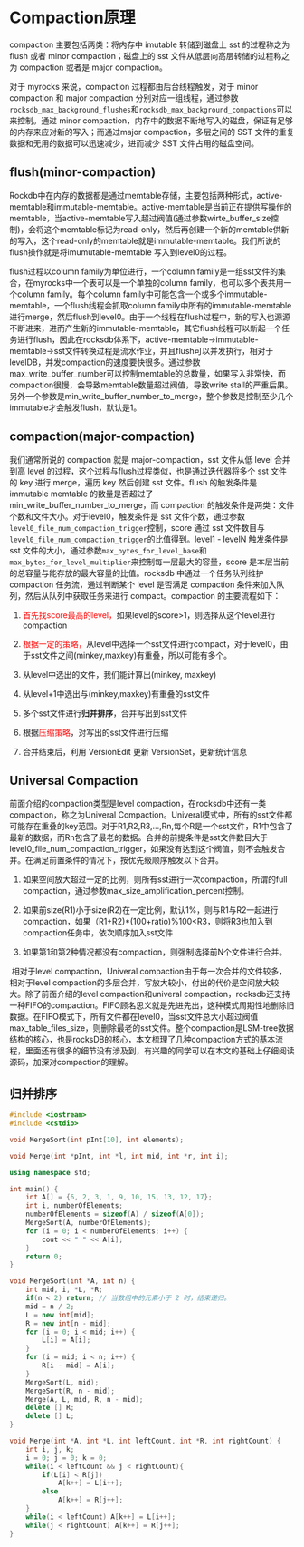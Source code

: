 # Compaction原理

compaction 主要包括两类：将内存中 imutable 转储到磁盘上 sst 的过程称之为 flush 或者 minor compaction；磁盘上的 sst 文件从低层向高层转储的过程称之为 compaction 或者是 major compaction。

对于 myrocks 来说，compaction 过程都由后台线程触发，对于 minor compaction 和 major compaction 分别对应一组线程，通过参数`rocksdb_max_background_flushes`和`rocksdb_max_background_compactions`可以来控制。通过 minor compaction，内存中的数据不断地写入的磁盘，保证有足够的内存来应对新的写入；而通过major compaction，多层之间的 SST 文件的重复数据和无用的数据可以迅速减少，进而减少 SST 文件占用的磁盘空间。

## flush(minor-compaction)

Rockdb中在内存的数据都是通过memtable存储，主要包括两种形式，active-memtable和immutable-memtable。active-memtable是当前正在提供写操作的memtable，当active-memtable写入超过阀值(通过参数wirte_buffer_size控制)，会将这个memtable标记为read-only，然后再创建一个新的memtable供新的写入，这个read-only的memtable就是immutable-memtable。我们所说的flush操作就是将imumutable-memtable 写入到level0的过程。

flush过程以column family为单位进行，一个column family是一组sst文件的集合，在myrocks中一个表可以是一个单独的column family，也可以多个表共用一个column family。每个column family中可能包含一个或多个immutable-memtable，一个flush线程会抓取column family中所有的immutable-memtable进行merge，然后flush到level0。由于一个线程在flush过程中，新的写入也源源不断进来，进而产生新的immutable-memtable，其它flush线程可以新起一个任务进行flush，因此在rocksdb体系下，active-memtable->immutable-memtable->sst文件转换过程是流水作业，并且flush可以并发执行，相对于levelDB，并发compaction的速度要快很多。通过参数max_write_buffer_number可以控制memtable的总数量，如果写入非常快，而compaction很慢，会导致memtable数量超过阀值，导致write stall的严重后果。另外一个参数是min_write_buffer_number_to_merge，整个参数是控制至少几个immutable才会触发flush，默认是1。

## compaction(major-compaction)

我们通常所说的 compaction 就是 major-compaction，sst 文件从低 level 合并到高 level 的过程，这个过程与flush过程类似，也是通过迭代器将多个 sst 文件的 key 进行 merge，遍历 key 然后创建 sst 文件。flush 的触发条件是 immutable memtable 的数量是否超过了 min_write_buffer_number_to_merge，而 compaction 的触发条件是两类：文件个数和文件大小。对于level0，触发条件是 sst 文件个数，通过参数`level0_file_num_compaction_trigger`控制，score 通过 sst 文件数目与 `level0_file_num_compaction_trigger`的比值得到。level1 - levelN 触发条件是 sst 文件的大小，通过参数`max_bytes_for_level_base`和`max_bytes_for_level_multiplier`来控制每一层最大的容量，score 是本层当前的总容量与能存放的最大容量的比值。rocksdb 中通过一个任务队列维护 compaction 任务流，通过判断某个 level 是否满足 compaction 条件来加入队列，然后从队列中获取任务来进行 compact。compaction 的主要流程如下：

1. <font color=red>首先找score最高的level，</font>如果level的score>1，则选择从这个level进行compaction

2. <font color=red>根据一定的策略，</font>从level中选择一个sst文件进行compact，对于level0，由于sst文件之间(minkey,maxkey)有重叠，所以可能有多个。

3. 从level中选出的文件，我们能计算出(minkey, maxkey)

4. 从level+1中选出与(minkey,maxkey)有重叠的sst文件

5. 多个sst文件进行**归并排序**，合并写出到sst文件

6. 根据<font color=red>压缩策略</font>，对写出的sst文件进行压缩

7. 合并结束后，利用 VersionEdit 更新 VersionSet，更新统计信息

## Universal Compaction

前面介绍的compaction类型是level compaction，在rocksdb中还有一类compaction，称之为Univeral Compaction。Univeral模式中，所有的sst文件都可能存在重叠的key范围。对于R1,R2,R3,...,Rn,每个R是一个sst文件，R1中包含了最新的数据，而Rn包含了最老的数据。合并的前提条件是sst文件数目大于level0_file_num_compaction_trigger，如果没有达到这个阀值，则不会触发合并。在满足前置条件的情况下，按优先级顺序触发以下合并。

1. 如果空间放大超过一定的比例，则所有sst进行一次compaction，所谓的full compaction，通过参数max_size_amplification_percent控制。

2. 如果前size(R1)小于size(R2)在一定比例，默认1%，则与R1与R2一起进行compaction，如果（R1+R2)*(100+ratio)%100<R3，则将R3也加入到compaction任务中，依次顺序加入sst文件

3. 如果第1和第2种情况都没有compaction，则强制选择前N个文件进行合并。

​      相对于level compaction，Univeral compaction由于每一次合并的文件较多，相对于level compaction的多层合并，写放大较小，付出的代价是空间放大较大。除了前面介绍的level compaction和univeral compaction，rocksdb还支持一种FIFO的compaction。FIFO顾名思义就是先进先出，这种模式周期性地删除旧数据。在FIFO模式下，所有文件都在level0，当sst文件总大小超过阀值max_table_files_size，则删除最老的sst文件。整个compaction是LSM-tree数据结构的核心，也是rocksDB的核心，本文梳理了几种compaction方式的基本流程，里面还有很多的细节没有涉及到，有兴趣的同学可以在本文的基础上仔细阅读源码，加深对compaction的理解。



## 归并排序

```c++
#include <iostream>
#include <cstdio>

void MergeSort(int pInt[10], int elements);

void Merge(int *pInt, int *l, int mid, int *r, int i);

using namespace std;

int main() {
    int A[] = {6, 2, 3, 1, 9, 10, 15, 13, 12, 17};
    int i, numberOfElements;
    numberOfElements = sizeof(A) / sizeof(A[0]);
    MergeSort(A, numberOfElements);
    for (i = 0; i < numberOfElements; i++) {
        cout << " " << A[i];
    }
    return 0;
}

void MergeSort(int *A, int n) {
    int mid, i, *L, *R;
    if(n < 2) return; // 当数组中的元素小于 2 时，结束递归。
    mid = n / 2;
    L = new int[mid];
    R = new int[n - mid];
    for (i = 0; i < mid; i++) {
        L[i] = A[i];
    }
    for (i = mid; i < n; i++) {
        R[i - mid] = A[i];
    }
    MergeSort(L, mid);
    MergeSort(R, n - mid);
    Merge(A, L, mid, R, n - mid);
    delete [] R;
    delete [] L;
}

void Merge(int *A, int *L, int leftCount, int *R, int rightCount) {
    int i, j, k;
    i = 0; j = 0; k = 0;
    while(i < leftCount && j < rightCount){
        if(L[i] < R[j])
            A[k++] = L[i++];
        else
            A[k++] = R[j++];
    }
    while(i < leftCount) A[k++] = L[i++];
    while(j < rightCount) A[k++] = R[j++];
}
```

